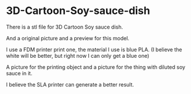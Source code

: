 # 3D-Cartoon-Soy-sauce-dish

There is a stl file for 3D Cartoon Soy sauce dish. 

And a original picture and a preview for this model.

I use a FDM printer print one, the material I use is blue PLA. (I believe the white will be better, but right now I can only get a blue one)

A picture for the printing object and a picture for the thing with diluted soy sauce in it.

I believe the SLA printer can generate a better result.

